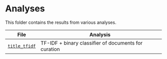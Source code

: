 # Analyses

This folder contains the results from various analyses.

| File                         | Analysis                                             |
|------------------------------|------------------------------------------------------|
| [`title_tfidf`](title_tfidf) | TF-IDF + binary classifier of documents for curation |
